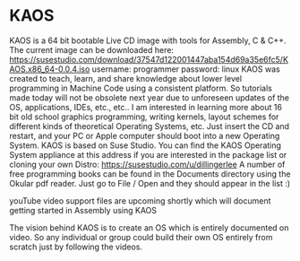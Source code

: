 # KAOS
KAOS is a 64 bit bootable Live CD image with tools for Assembly, C & C++.
The current image can be downloaded here:
https://susestudio.com/download/37547d122001447aba154d69a35e6fc5/KAOS.x86_64-0.0.4.iso
username: programmer
password: linux
KAOS was created to teach, learn, and share knowledge about lower level programming in Machine Code using a consistent platform. 
So tutorials made today will not be obsolete next year due to unforeseen updates of the OS, applications, IDEs, etc., etc..
I am interested in learning more about 16 bit old school graphics programming, writing kernels, layout schemes for different kinds of theoretical Operating Systems, etc.
Just insert the CD and restart, and your PC or Apple computer should boot into a new Operating System.
KAOS is based on Suse Studio. You can find the KAOS Operating System appliance at this address if you are interested in the package list or cloning your own Distro:
https://susestudio.com/u/dillingerlee
A number of free programming books can be found in the Documents directory using the Okular pdf reader. Just go to File / Open and they should appear in the list :)

youTube video support files are upcoming shortly which will document getting started in Assembly using KAOS

The vision behind KAOS is to create an OS which is entirely documented on video. So any individual or group could build their own OS entirely from scratch just by following the videos.

